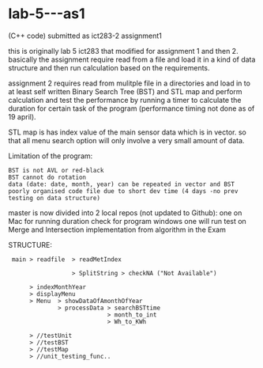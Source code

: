 # lab-5---as1
(C++ code)
submitted as ict283-2 assignment1 

this is originally lab 5 ict283 that modified for assignment 1 and then 2.
basically the assignment require read from a file and load it in a kind of data structure and then run calculation based on the requirements.

assignment 2 requires read from mulitple file in a directories and load in to at least self written Binary Search Tree (BST) and STL map and perform calculation and test the performance by running a timer to calculate the duration for certain task of 
the program (performance timing not done as of 19 april).

STL map is has index value of the main sensor data which is in vector. so that all menu search option will only involve a very small amount of data.

Limitation of the program:

    BST is not AVL or red-black
    BST cannot do rotation
    data (date: date, month, year) can be repeated in vector and BST
    poorly organised code file due to short dev time (4 days -no prev testing on data structure)
    

master is now divided into 2 local repos (not updated to Github): 
    one on Mac for running duration check for program
    windows one will run test on Merge and Intersection implementation from algorithm in the Exam 

STRUCTURE:

     main > readfile  > readMetIndex 

                      > SplitString > checkNA ("Not Available")
                 
          > indexMonthYear
          > displayMenu
          > Menu  > showDataOfAmonthOfYear
                  > processData > searchBSTtime
                                > month_to_int
                                > Wh_to_KWh

          > //testUnit
          > //testBST
          > //testMap
          > //unit_testing_func..
